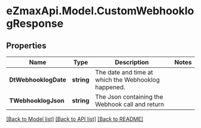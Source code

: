 
# eZmaxApi.Model.CustomWebhooklogResponse

## Properties

Name | Type | Description | Notes
------------ | ------------- | ------------- | -------------
**DtWebhooklogDate** | **string** | The date and time at which the Webhooklog happened. | 
**TWebhooklogJson** | **string** | The Json containing the Webhook call and return | 

[[Back to Model list]](../README.md#documentation-for-models)
[[Back to API list]](../README.md#documentation-for-api-endpoints)
[[Back to README]](../README.md)

